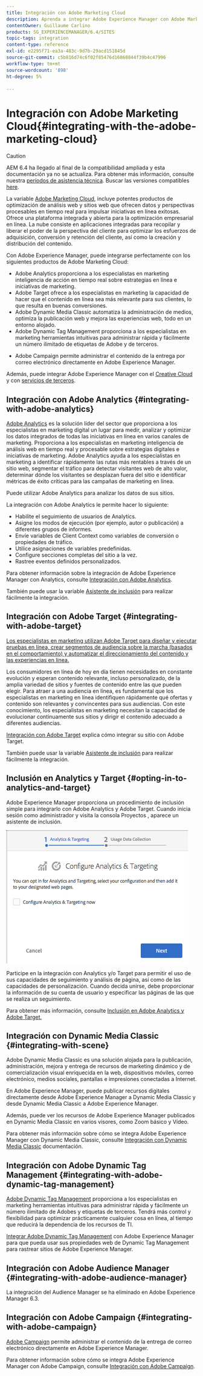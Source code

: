 ```yaml
---
title: Integración con Adobe Marketing Cloud
description: Aprenda a integrar Adobe Experience Manager con Adobe Marketing Cloud.
contentOwner: Guillaume Carlino
products: SG_EXPERIENCEMANAGER/6.4/SITES
topic-tags: integration
content-type: reference
exl-id: e2295f71-ea3a-483c-9d7b-29acd151845d
source-git-commit: c5b816d74c6f02f85476d16868844f39b4c47996
workflow-type: tm+mt
source-wordcount: '898'
ht-degree: 5%

---
```


# Integración con Adobe Marketing Cloud{#integrating-with-the-adobe-marketing-cloud}

>[!CAUTION]
>
>AEM 6.4 ha llegado al final de la compatibilidad ampliada y esta documentación ya no se actualiza. Para obtener más información, consulte nuestra [períodos de asistencia técnica](https://helpx.adobe.com/es/support/programs/eol-matrix.html). Buscar las versiones compatibles [here](https://experienceleague.adobe.com/docs/).

La variable [Adobe Marketing Cloud](https://www.adobe.com/solutions/digital-marketing.html), incluye potentes productos de optimización de análisis web y sitios web que ofrecen datos y perspectivas procesables en tiempo real para impulsar iniciativas en línea exitosas. Ofrece una plataforma integrada y abierta para la optimización empresarial en línea. La nube consiste en aplicaciones integradas para recopilar y liberar el poder de la perspectiva del cliente para optimizar los esfuerzos de adquisición, conversión y retención del cliente, así como la creación y distribución del contenido.

Con Adobe Experience Manager, puede integrarse perfectamente con los siguientes productos de Adobe Marketing Cloud:

* Adobe Analytics proporciona a los especialistas en marketing inteligencia de acción en tiempo real sobre estrategias en línea e iniciativas de marketing.
* Adobe Target ofrece a los especialistas en marketing la capacidad de hacer que el contenido en línea sea más relevante para sus clientes, lo que resulta en buenas conversiones.
* Adobe Dynamic Media Classic automatiza la administración de medios, optimiza la publicación web y mejora las experiencias web, todo en un entorno alojado.
* Adobe Dynamic Tag Management proporciona a los especialistas en marketing herramientas intuitivas para administrar rápida y fácilmente un número ilimitado de etiquetas de Adobe y de terceros.
<!-- Search&Promote was end of life September 1, 2022. * Adobe Search&Promote gives marketers the ability to control and optimize the search results on their sites. -->
* Adobe Campaign permite administrar el contenido de la entrega por correo electrónico directamente en Adobe Experience Manager.

Además, puede integrar Adobe Experience Manager con el [Creative Cloud](/help/assets/aem-cc-integration-best-practices.md) y con [servicios de terceros](/help/sites-administering/third-party-services.md).

## Integración con Adobe Analytics {#integrating-with-adobe-analytics}

[Adobe Analytics](https://www.omniture.com/en/products/analytics/sitecatalyst) es la solución líder del sector que proporciona a los especialistas en marketing digital un lugar para medir, analizar y optimizar los datos integrados de todas las iniciativas en línea en varios canales de marketing. Proporciona a los especialistas en marketing inteligencia de análisis web en tiempo real y procesable sobre estrategias digitales e iniciativas de marketing. Adobe Analytics ayuda a los especialistas en marketing a identificar rápidamente las rutas más rentables a través de un sitio web, segmentar el tráfico para detectar visitantes web de alto valor, determinar dónde los visitantes se desplazan fuera del sitio e identificar métricas de éxito críticas para las campañas de marketing en línea.

Puede utilizar Adobe Analytics para analizar los datos de sus sitios.

La integración con Adobe Analytics le permite hacer lo siguiente:

* Habilite el seguimiento de usuarios de Analytics.
* Asigne los modos de ejecución (por ejemplo, autor o publicación) a diferentes grupos de informes.
* Envíe variables de Client Context como variables de conversión o propiedades de tráfico.
* Utilice asignaciones de variables predefinidas.
* Configure secciones completas del sitio a la vez.
* Rastree eventos definidos personalizados.

Para obtener información sobre la integración de Adobe Experience Manager con Analytics, consulte [Integración con Adobe Analytics](/help/sites-administering/adobeanalytics.md).

También puede usar la variable [Asistente de inclusión](/help/sites-administering/opt-in.md) para realizar fácilmente la integración.

## Integración con Adobe Target {#integrating-with-adobe-target}

[Los especialistas en marketing utilizan Adobe Target para diseñar y ejecutar pruebas en línea, crear segmentos de audiencia sobre la marcha (basados en el comportamiento) y automatizar el direccionamiento del contenido y las experiencias en línea.](https://www.omniture.com/en/products/conversion/test-and-target)

Los consumidores en línea de hoy en día tienen necesidades en constante evolución y esperan contenido relevante, incluso personalizado, de la amplia variedad de sitios y fuentes de contenido entre las que pueden elegir. Para atraer a una audiencia en línea, es fundamental que los especialistas en marketing en línea identifiquen rápidamente qué ofertas y contenido son relevantes y convincentes para sus audiencias. Con este conocimiento, los especialistas en marketing necesitan la capacidad de evolucionar continuamente sus sitios y dirigir el contenido adecuado a diferentes audiencias.

[Integración con Adobe Target](/help/sites-administering/target.md) explica cómo integrar su sitio con Adobe Target.

También puede usar la variable [Asistente de inclusión](/help/sites-administering/opt-in.md) para realizar fácilmente la integración.

## Inclusión en Analytics y Target {#opting-in-to-analytics-and-target}

Adobe Experience Manager proporciona un procedimiento de inclusión simple para integrarlo con Adobe Analytics y Adobe Target. Cuando inicia sesión como administrador y visita la consola Proyectos , aparece un asistente de inclusión.

![chlimage_1-107](assets/chlimage_1-107.png)

Participe en la integración con Analytics y/o Target para permitir el uso de sus capacidades de seguimiento y análisis de página, así como de las capacidades de personalización. Cuando decida unirse, debe proporcionar la información de su cuenta de usuario y especificar las páginas de las que se realiza un seguimiento.

Para obtener más información, consulte [Inclusión en Adobe Analytics y Adobe Target.](/help/sites-administering/opt-in.md)

## Integración con Dynamic Media Classic {#integrating-with-scene}

Adobe Dynamic Media Classic es una solución alojada para la publicación, administración, mejora y entrega de recursos de marketing dinámico y de comercialización visual enriquecida en la web, dispositivos móviles, correo electrónico, medios sociales, pantallas e impresiones conectadas a Internet.

En Adobe Experience Manager, puede publicar recursos digitales directamente desde Adobe Experience Manager a Dynamic Media Classic y desde Dynamic Media Classic a Adobe Experience Manager.

Además, puede ver los recursos de Adobe Experience Manager publicados en Dynamic Media Classic en varios visores, como Zoom básico y Vídeo.

Para obtener más información sobre cómo se integra Adobe Experience Manager con Dynamic Media Classic, consulte [Integración con Dynamic Media Classic](/help/sites-administering/scene7.md) documentación.

## Integración con Adobe Dynamic Tag Management {#integrating-with-adobe-dynamic-tag-management}

[Adobe Dynamic Tag Management](https://www.adobe.com/solutions/digital-marketing/dynamic-tag-management.html) proporciona a los especialistas en marketing herramientas intuitivas para administrar rápida y fácilmente un número ilimitado de Adobes y etiquetas de terceros. Tendrá más control y flexibilidad para optimizar prácticamente cualquier cosa en línea, al tiempo que reducirá la dependencia de los recursos de TI.

[Integrar Adobe Dynamic Tag Management](/help/sites-administering/dtm.md) con Adobe Experience Manager para que pueda usar sus propiedades web de Dynamic Tag Management para rastrear sitios de Adobe Experience Manager.

## Integración con Adobe Audience Manager {#integrating-with-adobe-audience-manager}

La integración del Audience Manager se ha eliminado en Adobe Experience Manager 6.3.

<!-- Search&Promote was end of life September 1, 2022. ## Integrating with Search&Promote {#integrating-with-search-promote} -->

<!-- Search&Promote was end of life September 1, 2022. Adobe Search&Promote enables marketers to optimize how visitors browse, find, compare, and select relevant products and content on web and mobile sites. Businesses can easily promote priority items based on business objectives and visitor intent, as well as automate merchandising and promotions activity by way of KPI-based triggers or metrics. -->

<!-- Search&Promote was end of life September 1, 2022. Adobe Search&Promote is a reliable and scalable hosted site search application, capable of scaling to millions of pages or products, for heavily visited online businesses ranging from retail to news sites. It offers unprecedented levels of marketer control and metrics-based relevance. -->

<!-- Search&Promote was end of life September 1, 2022. For information about integrating Adobe Experience Manager and Search&Promote, see [Integrating with Adobe Search&Promote](/help/sites-administering/search-and-promote.md). -->

## Integración con Adobe Campaign {#integrating-with-adobe-campaign}

[Adobe Campaign](https://www.adobe.com/solutions/campaign-management.html) permite administrar el contenido de la entrega de correo electrónico directamente en Adobe Experience Manager.

Para obtener información sobre cómo se integra Adobe Experience Manager con Adobe Campaign, consulte [Integración con Adobe Campaign](/help/sites-administering/campaignstandard.md).
